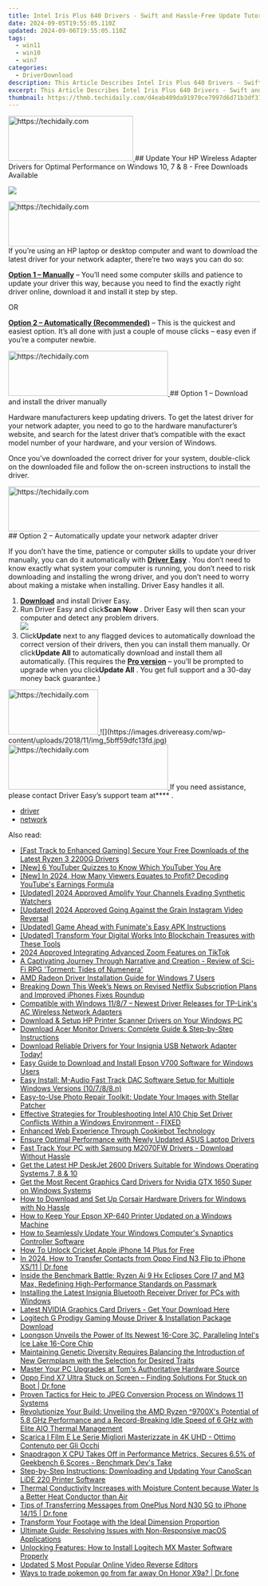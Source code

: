 ```yaml
---
title: Intel Iris Plus 640 Drivers - Swift and Hassle-Free Update Tutorials for Optimal Performance
date: 2024-09-05T19:55:05.110Z
updated: 2024-09-06T19:55:05.110Z
tags:
  - win11
  - win10
  - win7
categories:
  - DriverDownload
description: This Article Describes Intel Iris Plus 640 Drivers - Swift and Hassle-Free Update Tutorials for Optimal Performance
excerpt: This Article Describes Intel Iris Plus 640 Drivers - Swift and Hassle-Free Update Tutorials for Optimal Performance
thumbnail: https://thmb.techidaily.com/d4eab409da91970ce7997d6d71b3df31e4667cec8c525b5adaf36446317042da.jpg
---
```


<!-- affiliate ads begin -->
<a href="https://aligracehair.sjv.io/c/5597632/2115930/19272" target="_top" id="2115930">
  <img src="//a.impactradius-go.com/display-ad/19272-2115930" border="0" alt="https://techidaily.com" width="250" height="90"/>
</a>
<img height="0" width="0" src="https://aligracehair.sjv.io/i/5597632/2115930/19272" style="position:absolute;visibility:hidden;" border="0" />
<!-- affiliate ads end -->
## Update Your HP Wireless Adapter Drivers for Optimal Performance on Windows 10, 7 & 8 - Free Downloads Available

![](https://images.drivereasy.com/wp-content/uploads/2018/11/img_5bff60daf0b94.jpg)

<!-- affiliate ads begin -->
<a href="https://aidotcom.pxf.io/c/5597632/2134503/19576" target="_top" id="2134503">
  <img src="//a.impactradius-go.com/display-ad/19576-2134503" border="0" alt="https://techidaily.com" width="728" height="90"/>
</a>
<img height="0" width="0" src="https://aidotcom.pxf.io/i/5597632/2134503/19576" style="position:absolute;visibility:hidden;" border="0" />
<!-- affiliate ads end -->
 If you’re using an HP laptop or desktop computer and want to download the latest driver for your network adapter, there’re two ways you can do so:

[**Option 1 – Manually**](https://tools.techidaily.com/drivereasy/download/) – You’ll need some computer skills and patience to update your driver this way, because you need to find the exactly right driver online, download it and install it step by step.

OR

[**Option 2 – Automatically (Recommended)**](https://www.drivereasy.com/knowledge/hp-network-driver-download-for-windows-10-7-8/#o2) – This is the quickest and easiest option. It’s all done with just a couple of mouse clicks – easy even if you’re a computer newbie.

<!-- affiliate ads begin -->
<a href="https://bluettius.sjv.io/c/5597632/2139109/17108" target="_top" id="2139109">
  <img src="//a.impactradius-go.com/display-ad/17108-2139109" border="0" alt="https://techidaily.com" width="320" height="90"/>
</a>
<img height="0" width="0" src="https://bluettius.sjv.io/i/5597632/2139109/17108" style="position:absolute;visibility:hidden;" border="0" />
<!-- affiliate ads end -->
## Option 1 – Download and install the driver manually

 Hardware manufacturers keep updating drivers. To get the latest driver for your network adapter, you need to go to the hardware manufacturer’s website, and search for the latest driver that’s compatible with the exact model number of your hardware, and your version of Windows.

 Once you’ve downloaded the correct driver for your system, double-click on the downloaded file and follow the on-screen instructions to install the driver.

<!-- affiliate ads begin -->
<a href="https://ephamedtechinc.pxf.io/c/5597632/2137213/26400" target="_top" id="2137213">
  <img src="//a.impactradius-go.com/display-ad/26400-2137213" border="0" alt="https://techidaily.com" width="728" height="90"/>
</a>
<img height="0" width="0" src="https://ephamedtechinc.pxf.io/i/5597632/2137213/26400" style="position:absolute;visibility:hidden;" border="0" />
<!-- affiliate ads end -->
## Option 2 – Automatically update your network adapter driver

 If you don’t have the time, patience or computer skills to update your driver manually, you can do it automatically with **[Driver Easy](https://tools.techidaily.com/drivereasy/download/)**  . You don’t need to know exactly what system your computer is running, you don’t need to risk downloading and installing the wrong driver, and you don’t need to worry about making a mistake when installing. Driver Easy handles it all.

1. **[Download](https://tools.techidaily.com/drivereasy/download/)**  and install Driver Easy.
2. Run Driver Easy and click**Scan Now** . Driver Easy will then scan your computer and detect any problem drivers.  
![](https://images.drivereasy.com/wp-content/uploads/2018/11/img_5bff59d2428c6.jpg)
3. Click**Update** next to any flagged devices to automatically download the correct version of their drivers, then you can install them manually. Or click**Update All** to automatically download and install them all automatically. (This requires the **[Pro version](https://tools.techidaily.com/drivereasy/download/)**  – you’ll be prompted to upgrade when you click**Update All** . You get full support and a 30-day money back guarantee.)  
<!-- affiliate ads begin -->
<a href="https://aligracehair.sjv.io/c/5597632/2115929/19272" target="_top" id="2115929">
  <img src="//a.impactradius-go.com/display-ad/19272-2115929" border="0" alt="https://techidaily.com" width="180" height="90"/>
</a>
<img height="0" width="0" src="https://aligracehair.sjv.io/i/5597632/2115929/19272" style="position:absolute;visibility:hidden;" border="0" />
<!-- affiliate ads end -->
![](https://images.drivereasy.com/wp-content/uploads/2018/11/img_5bff59dfc13fd.jpg)

<!-- affiliate ads begin -->
<a href="https://bluettius.sjv.io/c/5597632/2139117/17108" target="_top" id="2139117">
  <img src="//a.impactradius-go.com/display-ad/17108-2139117" border="0" alt="https://techidaily.com" width="320" height="90"/>
</a>
<img height="0" width="0" src="https://bluettius.sjv.io/i/5597632/2139117/17108" style="position:absolute;visibility:hidden;" border="0" />
<!-- affiliate ads end -->
 If you need assistance, please contact Driver Easy’s support team at**<support@drivereasy.com>** .

* [driver](https://tools.techidaily.com/drivereasy/download/)
* [network](https://tools.techidaily.com/drivereasy/download/)

<ins class="adsbygoogle"
     style="display:block"
     data-ad-format="autorelaxed"
     data-ad-client="ca-pub-7571918770474297"
     data-ad-slot="1223367746"></ins>



<ins class="adsbygoogle"
     style="display:block"
     data-ad-client="ca-pub-7571918770474297"
     data-ad-slot="8358498916"
     data-ad-format="auto"
     data-full-width-responsive="true"></ins>

<span class="atpl-alsoreadstyle">Also read:</span>
<div><ul>
<li><a href="https://hardware-updates.techidaily.com/fast-track-to-enhanced-gaming-secure-your-free-downloads-of-the-latest-ryzen-3-2200g-drivers/"><u>[Fast Track to Enhanced Gaming] Secure Your Free Downloads of the Latest Ryzen 3 2200G Drivers</u></a></li>
<li><a href="https://youtube-clips.techidaily.com/new-6-youtuber-quizzes-to-know-which-youtuber-you-are/"><u>[New] 6 YouTuber Quizzes to Know Which YouTuber You Are</u></a></li>
<li><a href="https://eaxpv-info.techidaily.com/new-in-2024-how-many-viewers-equates-to-profit-decoding-youtubes-earnings-formula/"><u>[New] In 2024, How Many Viewers Equates to Profit? Decoding YouTube's Earnings Formula</u></a></li>
<li><a href="https://youtube-lab.techidaily.com/ed-2024-approved-amplify-your-channels-evading-synthetic-watchers/"><u>[Updated] 2024 Approved Amplify Your Channels Evading Synthetic Watchers</u></a></li>
<li><a href="https://instagram-videos.techidaily.com/updated-2024-approved-going-against-the-grain-instagram-video-reversal/"><u>[Updated] 2024 Approved Going Against the Grain Instagram Video Reversal</u></a></li>
<li><a href="https://vp-tips.techidaily.com/updated-game-ahead-with-funimates-easy-apk-instructions/"><u>[Updated] Game Ahead with Funimate's Easy APK Instructions</u></a></li>
<li><a href="https://some-approaches.techidaily.com/updated-transform-your-digital-works-into-blockchain-treasures-with-these-tools/"><u>[Updated] Transform Your Digital Works Into Blockchain Treasures with These Tools</u></a></li>
<li><a href="https://extra-skills.techidaily.com/2024-approved-integrating-advanced-zoom-features-on-tiktok/"><u>2024 Approved Integrating Advanced Zoom Features on TikTok</u></a></li>
<li><a href="https://buynow-reviews.techidaily.com/a-captivating-journey-through-narrative-and-creation-review-of-sci-fi-rpg-torment-tides-of-numenera/"><u>A Captivating Journey Through Narrative and Creation - Review of Sci-Fi RPG 'Torment: Tides of Numenera'</u></a></li>
<li><a href="https://hardware-updates.techidaily.com/amd-radeon-driver-installation-guide-for-windows-7-users/"><u>AMD Radeon Driver Installation Guide for Windows 7 Users</u></a></li>
<li><a href="https://buynow-marvelous.techidaily.com/breaking-down-this-weeks-news-on-revised-netflix-subscription-plans-and-improved-iphones-fixes-roundup/"><u>Breaking Down This Week’s News on Revised Netflix Subscription Plans and Improved iPhones Fixes Roundup</u></a></li>
<li><a href="https://hardware-updates.techidaily.com/compatible-with-windows-1187-newest-driver-releases-for-tp-links-ac-wireless-network-adapters/"><u>Compatible with Windows 11/8/7 – Newest Driver Releases for TP-Link's AC Wireless Network Adapters</u></a></li>
<li><a href="https://hardware-updates.techidaily.com/download-and-setup-hp-printer-scanner-drivers-on-your-windows-pc/"><u>Download & Setup HP Printer Scanner Drivers on Your Windows PC</u></a></li>
<li><a href="https://hardware-updates.techidaily.com/download-acer-monitor-drivers-complete-guide-and-step-by-step-instructions/"><u>Download Acer Monitor Drivers: Complete Guide & Step-by-Step Instructions</u></a></li>
<li><a href="https://hardware-updates.techidaily.com/1722975706099-download-reliable-drivers-for-your-insignia-usb-network-adapter-today/"><u>Download Reliable Drivers for Your Insignia USB Network Adapter Today!</u></a></li>
<li><a href="https://hardware-updates.techidaily.com/easy-guide-to-download-and-install-epson-v700-software-for-windows-users/"><u>Easy Guide to Download and Install Epson V700 Software for Windows Users</u></a></li>
<li><a href="https://hardware-updates.techidaily.com/easy-install-m-audio-fast-track-dac-software-setup-for-multiple-windows-versions-10788n/"><u>Easy Install: M-Audio Fast Track DAC Software Setup for Multiple Windows Versions (10/7/8/8.n)</u></a></li>
<li><a href="https://data-safeguard.techidaily.com/easy-to-use-photo-repair-toolkit-update-your-images-with-stellar-patcher/"><u>Easy-to-Use Photo Repair Toolkit: Update Your Images with Stellar Patcher</u></a></li>
<li><a href="https://hardware-updates.techidaily.com/effective-strategies-for-troubleshooting-intel-a10-chip-set-driver-conflicts-within-a-windows-environment-fixed/"><u>Effective Strategies for Troubleshooting Intel A10 Chip Set Driver Conflicts Within a Windows Environment - FIXED</u></a></li>
<li><a href="https://some-techniques.techidaily.com/enhanced-web-experience-through-cookiebot-technology/"><u>Enhanced Web Experience Through Cookiebot Technology</u></a></li>
<li><a href="https://hardware-updates.techidaily.com/ensure-optimal-performance-with-newly-updated-asus-laptop-drivers/"><u>Ensure Optimal Performance with Newly Updated ASUS Laptop Drivers</u></a></li>
<li><a href="https://hardware-updates.techidaily.com/fast-track-your-pc-with-samsung-m2070fw-drivers-download-without-hassle/"><u>Fast Track Your PC with Samsung M2070FW Drivers - Download Without Hassle</u></a></li>
<li><a href="https://hardware-updates.techidaily.com/get-the-latest-hp-deskjet-2600-drivers-suitable-for-windows-operating-systems-7-8-and-10/"><u>Get the Latest HP DeskJet 2600 Drivers Suitable for Windows Operating Systems 7, 8 & 10</u></a></li>
<li><a href="https://hardware-updates.techidaily.com/get-the-most-recent-graphics-card-drivers-for-nvidia-gtx-1650-super-on-windows-systems/"><u>Get the Most Recent Graphics Card Drivers for Nvidia GTX 1650 Super on Windows Systems</u></a></li>
<li><a href="https://hardware-updates.techidaily.com/how-to-download-and-set-up-corsair-hardware-drivers-for-windows-with-no-hassle/"><u>How to Download and Set Up Corsair Hardware Drivers for Windows with No Hassle</u></a></li>
<li><a href="https://hardware-updates.techidaily.com/how-to-keep-your-epson-xp-640-printer-updated-on-a-windows-machine/"><u>How to Keep Your Epson XP-640 Printer Updated on a Windows Machine</u></a></li>
<li><a href="https://hardware-updates.techidaily.com/how-to-seamlessly-update-your-windows-computers-synaptics-controller-software/"><u>How to Seamlessly Update Your Windows Computer's Synaptics Controller Software</u></a></li>
<li><a href="https://sim-unlock.techidaily.com/how-to-unlock-cricket-apple-iphone-14-plus-for-free-by-drfone-ios/"><u>How To Unlock Cricket Apple iPhone 14 Plus for Free</u></a></li>
<li><a href="https://android-transfer.techidaily.com/in-2024-how-to-transfer-contacts-from-oppo-find-n3-flip-to-iphone-xs11-drfone-by-drfone-transfer-from-android-transfer-from-android/"><u>In 2024, How to Transfer Contacts from Oppo Find N3 Flip to iPhone XS/11 | Dr.fone</u></a></li>
<li><a href="https://hardware-updates.techidaily.com/inside-the-benchmark-battle-ryzen-ai-9-hx-eclipses-core-i7-and-m3-max-redefining-high-performance-standards-on-passmark/"><u>Inside the Benchmark Battle: Ryzen Ai 9 Hx Eclipses Core I7 and M3 Max, Redefining High-Performance Standards on Passmark</u></a></li>
<li><a href="https://hardware-updates.techidaily.com/installing-the-latest-insignia-bluetooth-receiver-driver-for-pcs-with-windows/"><u>Installing the Latest Insignia Bluetooth Receiver Driver for PCs with Windows</u></a></li>
<li><a href="https://hardware-updates.techidaily.com/latest-nvidia-graphics-card-drivers-get-your-download-here/"><u>Latest NVIDIA Graphics Card Drivers - Get Your Download Here</u></a></li>
<li><a href="https://hardware-updates.techidaily.com/logitech-g-prodigy-gaming-mouse-driver-and-installation-package-download/"><u>Logitech G Prodigy Gaming Mouse Driver & Installation Package Download</u></a></li>
<li><a href="https://hardware-updates.techidaily.com/loongson-unveils-the-power-of-its-newest-16-core-3c-paralleling-intels-ice-lake-16-core-chip/"><u>Loongson Unveils the Power of Its Newest 16-Core 3C, Paralleling Intel's Ice Lake 16-Core Chip</u></a></li>
<li><a href="https://hardware-updates.techidaily.com/1722970407914-maintaining-genetic-diversity-requires-balancing-the-introduction-of-new-germplasm-with-the-selection-for-desired-traits/"><u>Maintaining Genetic Diversity Requires Balancing the Introduction of New Germplasm with the Selection for Desired Traits</u></a></li>
<li><a href="https://hardware-updates.techidaily.com/master-your-pc-upgrades-at-toms-authoritative-hardware-source/"><u>Master Your PC Upgrades at Tom's Authoritative Hardware Source</u></a></li>
<li><a href="https://fix-guide.techidaily.com/oppo-find-x7-ultra-stuck-on-screen-finding-solutions-for-stuck-on-boot-drfone-by-drfone-fix-android-problems-fix-android-problems/"><u>Oppo Find X7 Ultra Stuck on Screen – Finding Solutions For Stuck on Boot | Dr.fone</u></a></li>
<li><a href="https://windows11.techidaily.com/proven-tactics-for-heic-to-jpeg-conversion-process-on-windows-11-systems/"><u>Proven Tactics for Heic to JPEG Conversion Process on Windows 11 Systems</u></a></li>
<li><a href="https://hardware-updates.techidaily.com/revolutionize-your-build-unveiling-the-amd-ryzen-9700xs-potential-of-58-ghz-performance-and-a-record-breaking-idle-speed-of-6-ghz-with-elite-aio-thermal-man75/"><u>Revolutionize Your Build: Unveiling the AMD Ryzen ^9700X's Potential of 5.8 GHz Performance and a Record-Breaking Idle Speed of 6 GHz with Elite AIO Thermal Management</u></a></li>
<li><a href="https://tech-revival.techidaily.com/scarica-i-film-e-le-serie-migliori-masterizzate-in-4k-uhd-ottimo-contenuto-per-gli-occhi/"><u>Scarica I Film E Le Serie Migliori Masterizzate in 4K UHD - Ottimo Contenuto per Gli Occhi</u></a></li>
<li><a href="https://hardware-updates.techidaily.com/snapdragon-x-cpu-takes-off-in-performance-metrics-secures-65-of-geekbench-6-scores-benchmark-devs-take/"><u>Snapdragon X CPU Takes Off in Performance Metrics, Secures 6.5% of Geekbench 6 Scores - Benchmark Dev's Take</u></a></li>
<li><a href="https://hardware-updates.techidaily.com/step-by-step-instructions-downloading-and-updating-your-canoscan-lide-220-printer-software/"><u>Step-by-Step Instructions: Downloading and Updating Your CanoScan LiDE 220 Printer Software</u></a></li>
<li><a href="https://hardware-updates.techidaily.com/1722973377599-thermal-conductivity-increases-with-moisture-content-because-water-is-a-better-heat-conductor-than-air/"><u>Thermal Conductivity Increases with Moisture Content because Water Is a Better Heat Conductor than Air</u></a></li>
<li><a href="https://android-transfer.techidaily.com/tips-of-transferring-messages-from-oneplus-nord-n30-5g-to-iphone-1415-drfone-by-drfone-transfer-from-android-transfer-from-android/"><u>Tips of Transferring Messages from OnePlus Nord N30 5G to iPhone 14/15 | Dr.fone</u></a></li>
<li><a href="https://extra-hints.techidaily.com/transform-your-footage-with-the-ideal-dimension-proportion/"><u>Transform Your Footage with the Ideal Dimension Proportion</u></a></li>
<li><a href="https://tech-renaissance.techidaily.com/ultimate-guide-resolving-issues-with-non-responsive-macos-applications/"><u>Ultimate Guide: Resolving Issues with Non-Responsive macOS Applications</u></a></li>
<li><a href="https://hardware-updates.techidaily.com/unlocking-features-how-to-install-logitech-mx-master-software-properly/"><u>Unlocking Features: How to Install Logitech MX Master Software Properly</u></a></li>
<li><a href="https://video-content-creator.techidaily.com/updated-s-most-popular-online-video-reverse-editors/"><u>Updated S Most Popular Online Video Reverse Editors</u></a></li>
<li><a href="https://pokemon-go-android.techidaily.com/ways-to-trade-pokemon-go-from-far-away-on-honor-x9a-drfone-by-drfone-virtual-android/"><u>Ways to trade pokemon go from far away On Honor X9a? | Dr.fone</u></a></li>
</ul></div>
